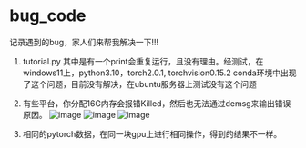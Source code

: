 # bug_code
记录遇到的bug，家人们来帮我解决一下!!!

1. tutorial.py
   其中是有一个print会重复运行，且没有理由。经测试，在windows11上，python3.10，torch2.0.1, torchvision0.15.2 conda环境中出现了这个问题，目前没有解决，在ubuntu服务器上测试没有这个问题
2. 有些平台，你分配16G内存会报错Killed，然后也无法通过demsg来输出错误原因。
   ![image](https://github.com/user-attachments/assets/957aa199-5b4a-40c1-b477-aa6d5ae8a2fa)
   ![image](https://github.com/user-attachments/assets/a1053901-05ab-4dcd-a6cc-2232e33d5145)
   ![image](https://github.com/user-attachments/assets/e9e5a975-7aec-4d7b-b701-1c9bbeffe7e2)

3. 相同的pytorch数据，在同一块gpu上进行相同操作，得到的结果不一样。
